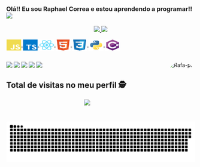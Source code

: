 ### Olá!! Eu sou Raphael Correa e estou aprendendo a programar!! <img src="https://raw.githubusercontent.com/iampavangandhi/iampavangandhi/master/gifs/Hi.gif" width="30px"></h2>
<div align="center">
  <a href="https://github.com/Raphael3Dx">
  <img height="165em" src="https://github-readme-stats.vercel.app/api?username=Raphael3Dx&show_icons=true&theme=tokyonight&include_all_commits=true&count_private=true"/>
  <img height="165em" src="https://github-readme-stats.vercel.app/api/top-langs/?username=Raphael3Dx&layout=compact&langs_count=7&theme=tokyonight"/>
</div>
  
    
<div style="display: inline_block"><br>
  <img align="center" alt="Rafa-Js" height="30" width="40" src="https://raw.githubusercontent.com/devicons/devicon/master/icons/javascript/javascript-plain.svg">
  <img align="center" alt="Rafa-Ts" height="30" width="40" src="https://raw.githubusercontent.com/devicons/devicon/master/icons/typescript/typescript-plain.svg">
  <img align="center" alt="Rafa-React" height="30" width="40" src="https://raw.githubusercontent.com/devicons/devicon/master/icons/react/react-original.svg">
  <img align="center" alt="Rafa-HTML" height="30" width="40" src="https://raw.githubusercontent.com/devicons/devicon/master/icons/html5/html5-original.svg">
  <img align="center" alt="Rafa-CSS" height="30" width="40" src="https://raw.githubusercontent.com/devicons/devicon/master/icons/css3/css3-original.svg">
  <img align="center" alt="Rafa-Python" height="30" width="40" src="https://raw.githubusercontent.com/devicons/devicon/master/icons/python/python-original.svg">
  <img align="center" alt="Rafa-Csharp" height="30" width="40" src="https://raw.githubusercontent.com/devicons/devicon/master/icons/csharp/csharp-original.svg">
  
  
  ##
 
<div> 
  <a href="https://instagram.com/Raaphaell3Dx" target="_blank"><img src="https://img.shields.io/badge/-Instagram-%23E4405F?style=for-the-badge&logo=instagram&logoColor=white" target="_blank"></a>
 <a href="https://discord.gg/j9H8s2ad" target="_blank"><img src="https://img.shields.io/badge/Discord-7289DA?style=for-the-badge&logo=discord&logoColor=white" target="_blank"></a> 
  <a href = "mailto:raphael.correa.xp@gmail.com"><img src="https://img.shields.io/badge/-Gmail-%23333?style=for-the-badge&logo=gmail&logoColor=white" target="_blank"></a>
  <a href="https://www.linkedin.com/in/raphael-correa-105073147" target="_blank"><img src="https://img.shields.io/badge/-LinkedIn-%230077B5?style=for-the-badge&logo=linkedin&logoColor=white" target="_blank"></a> 
  <a href="https://www.facebook.com/raphael3Dx" target="_blank"><img src="https://img.shields.io/badge/Facebook-1877F2?style=for-the-badge&logo=facebook&logoColor=white"> </a>
 <img align="right" alt="Rafa-pic" height="160" style="border-radius:60px;" 
      src="https://giffiles.alphacoders.com/121/12161.gif"
 
  
 
  
</div>
  
  ## Total de visitas no meu perfil :detective: <br>
 <p align="center"> 
   <img alingn="center" src="https://profile-counter.glitch.me/Raphael3Dx/count.svg" />
 </p>

   
  ![Snake animation](https://github.com/Raphael3Dx/Raphael3Dx/blob/output/github-contribution-grid-snake.svg)
  
 
</div>

